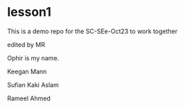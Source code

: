 # lesson1
This is a demo repo for the SC-SEe-Oct23 to work together

edited by MR

Ophir is my name.

Keegan Mann

Sufian Kaki Aslam

Rameel Ahmed

